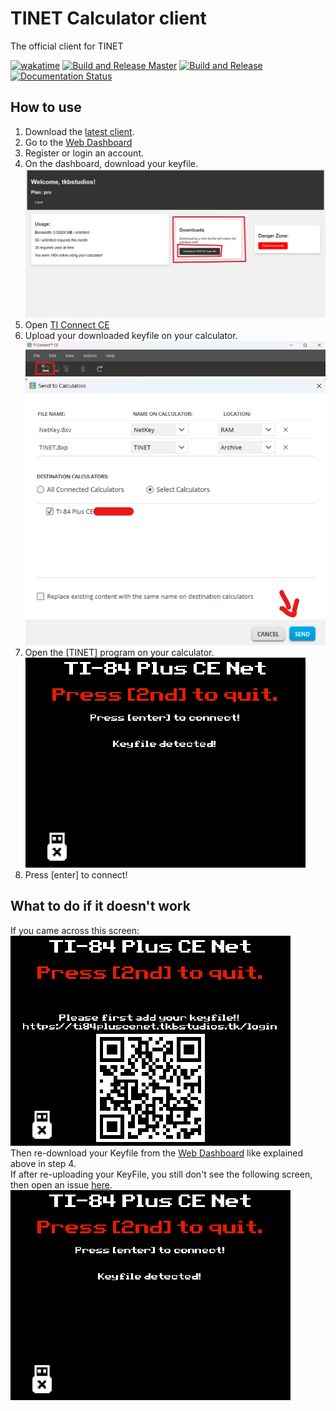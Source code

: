 # TINET Calculator client
The official client for TINET

[![wakatime](https://wakatime.com/badge/github/tkbstudios/tinet-calc.svg)](https://wakatime.com/badge/github/tkbstudios/tinet-calc)
[![Build and Release Master](https://github.com/tkbstudios/tinet-calc/actions/workflows/build-release-master.yml/badge.svg)](https://github.com/tkbstudios/tinet-calc/actions/workflows/build-release-master.yml)
[![Build and Release](https://github.com/tkbstudios/tinet-calc/actions/workflows/build-release-dev.yml/badge.svg)](https://github.com/tkbstudios/tinet-calc/actions/workflows/build-release-dev.yml)
[![Documentation Status](https://readthedocs.org/projects/tinet-calc/badge/?version=latest)](https://tinet-calc.readthedocs.io/en/latest/?badge=latest)

## How to use
1. Download the [latest client](https://github.com/tkbstudios/tinet-calc/releases/latest).  
2. Go to the [Web Dashboard](https://tinet.tkbstudios.com/)  
3. Register or login an account.  
4. On the dashboard, download your keyfile.  
![Download KeyFile Image](images/docs/downloadkeyfile.png)
5. Open [TI Connect CE](https://education.ti.com/en/products/computer-software/ti-connect-ce-sw)  
6. Upload your downloaded keyfile on your calculator.  
![Upload KeyFile Image 1](images/docs/UploadKeyFile1.png)  
![Upload KeyFile Image 2](images/docs/UploadKeyFile2.png)  
7. Open the [TINET] program on your calculator.  
![KeyFile Detected Image](images/docs/calcKeyFileDetected.png)  
8. Press [enter] to connect!  

## What to do if it doesn't work
If you came across this screen:  
![KeyFile Not Detected Image](images/docs/calcKeyFileNotDetected.png)  
Then re-download your Keyfile from the [Web Dashboard](https://tinet.tkbstudios.tk/) like explained above in step 4.  
If after re-uploading your KeyFile, you still don't see the following screen, then open an issue [here](https://github.com/tkbstudios/tinet-calc/issues).  
![KeyFile Detected Image](images/docs/calcKeyFileDetected.png)  
